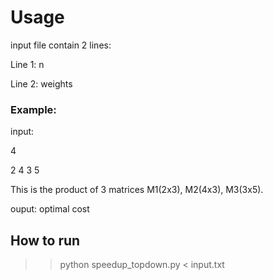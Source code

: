 # Usage

input file contain 2 lines:

Line 1: n

Line 2: weights

### Example:

input:

4

2 4 3 5

This is the product of 3 matrices M1(2x3), M2(4x3), M3(3x5).

ouput: optimal cost

## How to run

>> python speedup_topdown.py < input.txt
